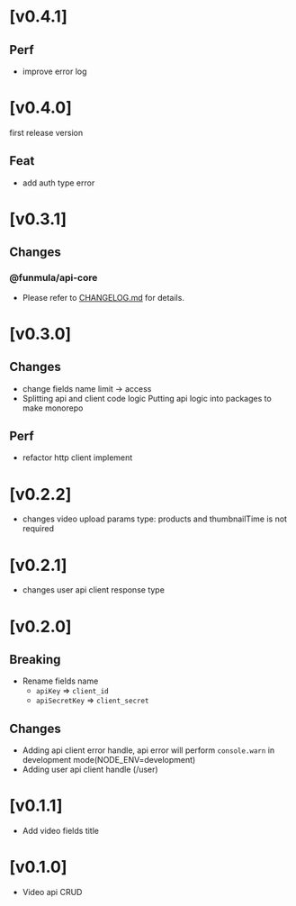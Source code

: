 # [v0.4.1]

## Perf

- improve error log

# [v0.4.0]

first release version

## Feat

- add auth type error

# [v0.3.1]

## Changes

### @funmula/api-core

- Please refer to [CHANGELOG.md](./packages/api-core/CHANGELOG) for details.

# [v0.3.0]

## Changes

- change fields name limit -> access
- Splitting api and client code logic Putting api logic into packages to make monorepo

## Perf

- refactor http client implement

# [v0.2.2]

- changes video upload params type: products and thumbnailTime is not required

# [v0.2.1]

- changes user api client response type

# [v0.2.0]

## Breaking

- Rename fields name
  - `apiKey` => `client_id`
  - `apiSecretKey` => `client_secret`

## Changes

- Adding api client error handle, api error will perform `console.warn` in development mode(NODE_ENV=development)
- Adding user api client handle (/user)

# [v0.1.1]

- Add video fields title

# [v0.1.0]

- Video api CRUD
